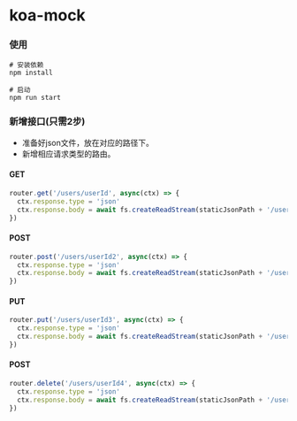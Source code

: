# koa-mock

### 使用

```
# 安装依赖
npm install

# 启动
npm run start
```

### 新增接口(只需2步)

- 准备好json文件，放在对应的路径下。
- 新增相应请求类型的路由。

#### GET
```js
router.get('/users/userId', async(ctx) => {
  ctx.response.type = 'json'
  ctx.response.body = await fs.createReadStream(staticJsonPath + '/users/userId.json')
})
```
#### POST
```js
router.post('/users/userId2', async(ctx) => {
  ctx.response.type = 'json'
  ctx.response.body = await fs.createReadStream(staticJsonPath + '/users/userId2.json')
})
```

#### PUT
```js
router.put('/users/userId3', async(ctx) => {
  ctx.response.type = 'json'
  ctx.response.body = await fs.createReadStream(staticJsonPath + '/users/userId3.json')
})
```

#### POST
```js
router.delete('/users/userId4', async(ctx) => {
  ctx.response.type = 'json'
  ctx.response.body = await fs.createReadStream(staticJsonPath + '/users/userId4.json')
})
```